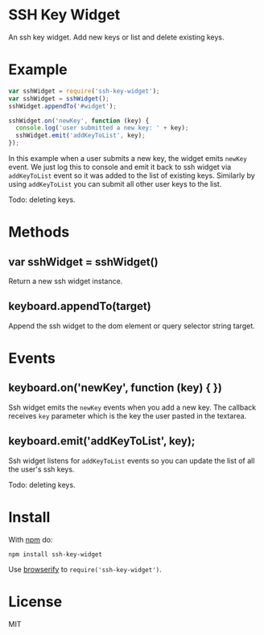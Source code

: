 SSH Key Widget
==============

An ssh key widget. Add new keys or list and delete existing keys.

Example
=======

```js
var sshWidget = require('ssh-key-widget');
var sshWidget = sshWidget();
sshWidget.appendTo('#widget');

sshWidget.on('newKey', function (key) {
  console.log('user submitted a new key: ' + key);
  sshWidget.emit('addKeyToList', key);
});
```

In this example when a user submits a new key, the widget emits `newKey` event. We just log this to console and emit it back to ssh widget via `addKeyToList` event so it was added to the list of existing keys. Similarly by using `addKeyToList` you can submit all other user keys to the list.

Todo: deleting keys.

Methods
=======

## var sshWidget = sshWidget()

Return a new ssh widget instance.

## keyboard.appendTo(target)

Append the ssh widget to the dom element or query selector string target.

Events
======

## keyboard.on('newKey', function (key) { })

Ssh widget emits the `newKey` events when you add a new key. The callback receives `key` parameter which is the key the user pasted in the textarea.

## keyboard.emit('addKeyToList', key);

Ssh widget listens for `addKeyToList` events so you can update the list of all the user's ssh keys.

Todo: deleting keys.

Install
=======

With [npm](https://npmjs.org) do:

```
npm install ssh-key-widget
```

Use [browserify](http://browserify.org) to `require('ssh-key-widget')`.

License
=======

MIT
